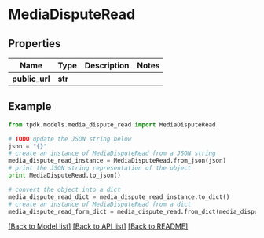 # MediaDisputeRead



## Properties
Name | Type | Description | Notes
------------ | ------------- | ------------- | -------------
**public_url** | **str** |  | 

## Example

```python
from tpdk.models.media_dispute_read import MediaDisputeRead

# TODO update the JSON string below
json = "{}"
# create an instance of MediaDisputeRead from a JSON string
media_dispute_read_instance = MediaDisputeRead.from_json(json)
# print the JSON string representation of the object
print MediaDisputeRead.to_json()

# convert the object into a dict
media_dispute_read_dict = media_dispute_read_instance.to_dict()
# create an instance of MediaDisputeRead from a dict
media_dispute_read_form_dict = media_dispute_read.from_dict(media_dispute_read_dict)
```
[[Back to Model list]](../README.md#documentation-for-models) [[Back to API list]](../README.md#documentation-for-api-endpoints) [[Back to README]](../README.md)


